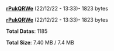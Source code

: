 [**rPukQRWe**](/data/rPukQRWe.txt) (22/12/22 - 13:33)- 1823 bytes

[**rPukQRWe**](/data/rPukQRWe.txt) (22/12/22 - 13:33)- 1823 bytes

**Total Datas**: 1185

**Total Size**: 7.40 MB / 7.4 MB